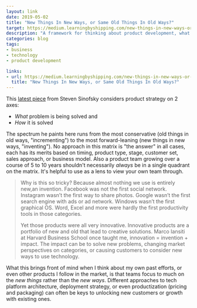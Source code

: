 ```yaml
---
layout: link
date: 2019-05-02
title: "New Things In New Ways, or Same Old Things In Old Ways?"
target: https://medium.learningbyshipping.com/new-things-in-new-ways-or-same-old-things-in-old-ways-c3ad9113fb08
description: "A framework for thinking about product development, what's being built, and how it's built."
categories: blog
tags:
- business
- technology
- product development

links:
- url: https://medium.learningbyshipping.com/new-things-in-new-ways-or-same-old-things-in-old-ways-c3ad9113fb08
  title: "New Things In New Ways, or Same Old Things In Old Ways?"
---
```


This [latest piece](https://medium.learningbyshipping.com/new-things-in-new-ways-or-same-old-things-in-old-ways-c3ad9113fb08 "New Things In New Ways, or Same Old Things In Old Ways?") from Steven Sinofsky considers product strategy on 2 axes:

- _What_ problem is being solved and
- _How_ it is solved

The spectrum he paints here runs from the most conservative (old things in old ways, "incrementing") to the most forward-leaning (new things in new ways, "inventing"). No approach in this matrix is "the answer" in all cases, each has its merits based on timing, product type, stage, customer set, sales approach, or business model. Also a product team growing over a course of 5 to 10 years shouldn't necessarily _always_ be in a single quadrant on the matrix. It's helpful to use as a lens to view your own team through.

> Why is this so tricky? Because almost nothing we use is entirely new,an invention. Facebook was not the first social network. Instagram wasn’t the first way to share photos. Google wasn’t the first search engine with ads or ad network. Windows wasn’t the first graphical OS. Word, Excel and more were hardly the first productivity tools in those categories.
>
> Yet those products were all very innovative. Innovative products are a portfolio of new and old that lead to creative solutions. Marco Iansiti at Harvard Business School once taught me, innovation = invention + impact. The impact can be to solve new problems, changing market perspectives on categories, or causing customers to consider new ways to use technology.

What this brings front of mind when I think about my own past efforts, or even other products I follow in the market, is that teams focus to much on the _new things_ rather than the _new ways_. Different approaches to tech platform architecture, deployment strategy, or even productization (pricing and packaging) can often be keys to unlocking new customers or growth with existing ones.

